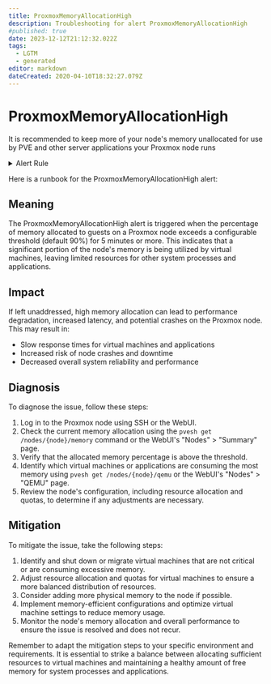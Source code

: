 ```yaml
---
title: ProxmoxMemoryAllocationHigh
description: Troubleshooting for alert ProxmoxMemoryAllocationHigh
#published: true
date: 2023-12-12T21:12:32.022Z
tags: 
  - LGTM
  - generated
editor: markdown
dateCreated: 2020-04-10T18:32:27.079Z
---
```


# ProxmoxMemoryAllocationHigh

It is recommended to keep more of your node's memory unallocated for use by PVE and other server applications your Proxmox node runs

<details>
  <summary>Alert Rule</summary>

{{% rule "proxmox/proxmox-exporter.yml" "ProxmoxMemoryAllocationHigh" %}}

{{% comment %}}

```yaml
alert: ProxmoxMemoryAllocationHigh
expr: |
    100 * (proxmox_node_memory_allocated_bytes / proxmox_node_memory_total_bytes) > {{ .Values.prometheusRule.threshold_ProxmoxMemoryAllocationHigh | default 90 }}
for: 5m
labels:
    severity: critical
annotations:
    summary: Proxmox node {{ printf "{{ $labels.node }}" }} has {{ printf "{{ $value }}" }}% of its memory allocated to guests
    description: It is recommended to keep more of your node's memory unallocated for use by PVE and other server applications your Proxmox node runs
    runbook: https://srerun.github.io/prometheus-alerts/runbooks/proxmox-exporter/proxmoxmemoryallocationhigh/

```

{{% /comment %}}

</details>


Here is a runbook for the ProxmoxMemoryAllocationHigh alert:

## Meaning

The ProxmoxMemoryAllocationHigh alert is triggered when the percentage of memory allocated to guests on a Proxmox node exceeds a configurable threshold (default 90%) for 5 minutes or more. This indicates that a significant portion of the node's memory is being utilized by virtual machines, leaving limited resources for other system processes and applications.

## Impact

If left unaddressed, high memory allocation can lead to performance degradation, increased latency, and potential crashes on the Proxmox node. This may result in:

* Slow response times for virtual machines and applications
* Increased risk of node crashes and downtime
* Decreased overall system reliability and performance

## Diagnosis

To diagnose the issue, follow these steps:

1. Log in to the Proxmox node using SSH or the WebUI.
2. Check the current memory allocation using the `pvesh get /nodes/{node}/memory` command or the WebUI's "Nodes" > "Summary" page.
3. Verify that the allocated memory percentage is above the threshold.
4. Identify which virtual machines or applications are consuming the most memory using `pvesh get /nodes/{node}/qemu` or the WebUI's "Nodes" > "QEMU" page.
5. Review the node's configuration, including resource allocation and quotas, to determine if any adjustments are necessary.

## Mitigation

To mitigate the issue, take the following steps:

1. Identify and shut down or migrate virtual machines that are not critical or are consuming excessive memory.
2. Adjust resource allocation and quotas for virtual machines to ensure a more balanced distribution of resources.
3. Consider adding more physical memory to the node if possible.
4. Implement memory-efficient configurations and optimize virtual machine settings to reduce memory usage.
5. Monitor the node's memory allocation and overall performance to ensure the issue is resolved and does not recur.

Remember to adapt the mitigation steps to your specific environment and requirements. It is essential to strike a balance between allocating sufficient resources to virtual machines and maintaining a healthy amount of free memory for system processes and applications.